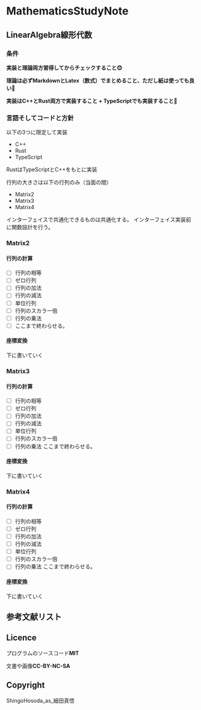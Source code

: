 # MathematicsStudyNote

## LinearAlgebra線形代数

### 条件

**実装と理論両方習得してからチェックすること😊**

**理論は必ずMarkdownとLatex（数式）でまとめること、ただし紙は使っても良い**🤣

**実装はC++とRust両方で実装すること + TypeScriptでも実装すること🤗**

### 言語そしてコードと方針

以下の3つに限定して実装

- C++
- Rust
- TypeScript

RustはTypeScriptとC++をもとに実装

行列の大きさは以下の行列のみ（当面の間）

- Matrix2
- Matrix3
- Matrix4

インターフェイスで共通化できるものは共通化する。
インターフェイス実装前に関数設計を行う。
### Matrix2

#### 行列の計算

- [ ]  行列の相等  
- [ ]  ゼロ行列
- [ ]  行列の加法
- [ ]  行列の減法
- [ ]  単位行列
- [ ]  行列のスカラー倍
- [ ]  行列の乗法
- [ ] ここまで終わらせる。

#### 座標変換

下に書いていく

### Matrix3
#### 行列の計算

- [ ]  行列の相等
- [ ]  ゼロ行列
- [ ]  行列の加法
- [ ]  行列の減法
- [ ]  単位行列
- [ ]  行列のスカラー倍
- [ ]  行列の乗法
ここまで終わらせる。

#### 座標変換

下に書いていく

### Matrix4

#### 行列の計算

- [ ]  行列の相等
- [ ]  ゼロ行列
- [ ]  行列の加法
- [ ]  行列の減法
- [ ]  単位行列
- [ ]  行列のスカラー倍
- [ ]  行列の乗法
ここまで終わらせる。

#### 座標変換

下に書いていく

## 参考文献リスト

## Licence

プログラムのソースコード**MIT**

文書や画像**CC-BY-NC-SA**
## Copyright

ShingoHosoda_as_細田真悟

